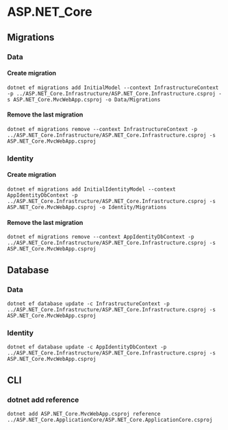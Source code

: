 # ASP.NET_Core
## Migrations
### Data
#### Create migration
```
dotnet ef migrations add InitialModel --context InfrastructureContext -p ../ASP.NET_Core.Infrastructure/ASP.NET_Core.Infrastructure.csproj -s ASP.NET_Core.MvcWebApp.csproj -o Data/Migrations
```
#### Remove the last migration
```
dotnet ef migrations remove --context InfrastructureContext -p ../ASP.NET_Core.Infrastructure/ASP.NET_Core.Infrastructure.csproj -s ASP.NET_Core.MvcWebApp.csproj
```
### Identity
#### Create migration
```
dotnet ef migrations add InitialIdentityModel --context AppIdentityDbContext -p ../ASP.NET_Core.Infrastructure/ASP.NET_Core.Infrastructure.csproj -s ASP.NET_Core.MvcWebApp.csproj -o Identity/Migrations
```
#### Remove the last migration
```
dotnet ef migrations remove --context AppIdentityDbContext -p ../ASP.NET_Core.Infrastructure/ASP.NET_Core.Infrastructure.csproj -s ASP.NET_Core.MvcWebApp.csproj
```
## Database
### Data
```
dotnet ef database update -c InfrastructureContext -p ../ASP.NET_Core.Infrastructure/ASP.NET_Core.Infrastructure.csproj -s ASP.NET_Core.MvcWebApp.csproj
```
### Identity
```
dotnet ef database update -c AppIdentityDbContext -p ../ASP.NET_Core.Infrastructure/ASP.NET_Core.Infrastructure.csproj -s ASP.NET_Core.MvcWebApp.csproj
```
## CLI
### dotnet add reference
```
dotnet add ASP.NET_Core.MvcWebApp.csproj reference ../ASP.NET_Core.ApplicationCore/ASP.NET_Core.ApplicationCore.csproj
```

